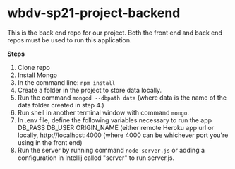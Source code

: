 # wbdv-sp21-project-backend

This is the back end repo for our project.  Both the front end and back end repos must be used to run this application.

**Steps**
1. Clone repo
2. Install Mongo
3. In the command line: ```npm install```
4. Create a folder in the project to store data locally. 
5. Run the command ```mongod --dbpath data``` (where data is the name of the data folder created in step 4.)
6. Run shell in another terminal window with command ```mongo```.
7. In .env file, define the following variables necessary to run the app
    DB_PASS
    DB_USER
    ORIGIN_NAME (either remote Heroku app url or locally, http://localhost:4000 (where 4000 can be whichever port you're using in the front end)
8. Run the server by running command ```node server.js``` or adding a configuration in Intellij called "server" to run server.js.
